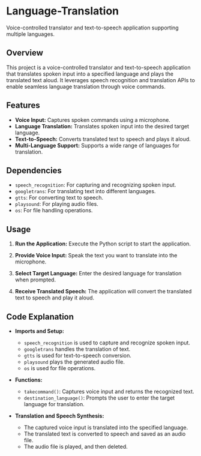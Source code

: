# Language-Translation
Voice-controlled translator and text-to-speech application supporting multiple languages.

## Overview

This project is a voice-controlled translator and text-to-speech application that translates spoken input into a specified language and plays the translated text aloud. It leverages speech recognition and translation APIs to enable seamless language translation through voice commands.

## Features

- **Voice Input:** Captures spoken commands using a microphone.
- **Language Translation:** Translates spoken input into the desired target language.
- **Text-to-Speech:** Converts translated text to speech and plays it aloud.
- **Multi-Language Support:** Supports a wide range of languages for translation.

## Dependencies

- `speech_recognition`: For capturing and recognizing spoken input.
- `googletrans`: For translating text into different languages.
- `gtts`: For converting text to speech.
- `playsound`: For playing audio files.
- `os`: For file handling operations.

## Usage

1. **Run the Application:**
   Execute the Python script to start the application.

2. **Provide Voice Input:**
   Speak the text you want to translate into the microphone.

3. **Select Target Language:**
   Enter the desired language for translation when prompted.

4. **Receive Translated Speech:**
   The application will convert the translated text to speech and play it aloud.

## Code Explanation

- **Imports and Setup:**
  - `speech_recognition` is used to capture and recognize spoken input.
  - `googletrans` handles the translation of text.
  - `gtts` is used for text-to-speech conversion.
  - `playsound` plays the generated audio file.
  - `os` is used for file operations.

- **Functions:**
  - `takecommand()`: Captures voice input and returns the recognized text.
  - `destination_language()`: Prompts the user to enter the target language for translation.

- **Translation and Speech Synthesis:**
  - The captured voice input is translated into the specified language.
  - The translated text is converted to speech and saved as an audio file.
  - The audio file is played, and then deleted.
